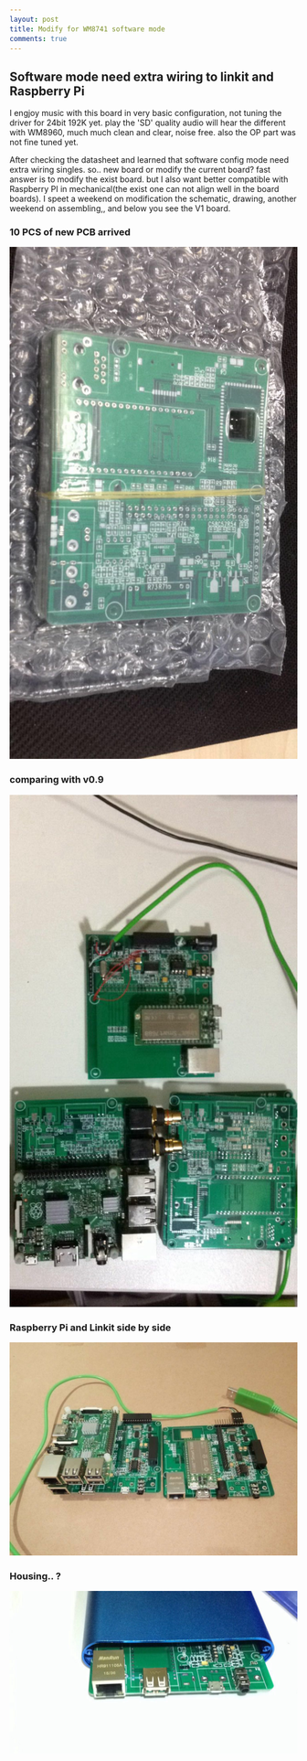 ```yaml
---
layout: post
title: Modify for WM8741 software mode
comments: true
---
```


## Software mode need extra wiring to linkit and Raspberry Pi

I engjoy music with this board in very basic configuration, not tuning the driver for 24bit 192K yet. play the 'SD' quality audio will hear the different with WM8960, much much clean and clear, noise free. also the OP part was not fine tuned yet.

After checking the datasheet and learned that software config mode need extra wiring singles. so.. new board or modify the current board? fast answer is to modify the exist board. but I also want better compatible with Raspberry PI in mechanical(the exist one can not align well in the board boards). I speet a weekend on modification the schematic, drawing, another weekend on assembling,, and below you see the V1 board.

### 10 PCS of new PCB arrived

![w600](/images/2016_05_22_DAC_V1_001.jpg)

### comparing with v0.9
![w600](/images/2016_05_22_DAC_V1_002.jpg)

### Raspberry Pi and Linkit side by side
![w600](/images/2016_05_22_DAC_V1_003.jpg)

### Housing.. ?
![w600](/images/2016_05_22_DAC_V1_004.jpg)
